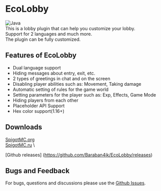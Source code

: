 # EcoLobby
![Java](https://img.shields.io/badge/Java-8%2B-brightgreen) \
This is a lobby plugin that can help you customize your lobby.  
Support for 2 languages and much more.  
The plugin can be fully customized.

## Features of EcoLobby
 - Dual language support
- Hiding messages about entry, exit, etc.
- 2 types of greetings in chat and on the screen
- Disabling player abilities such as: Movement, Taking damage
- Automatic setting of rules for the game world
- Setting parameters for the player such as: Exp, Effects, Game Mode
- Hiding players from each other
- Placeholder API Support
- Hex color support(1.16+)
## Downloads
[SpigotMC.org](https://www.spigotmc.org/resources/ecolobby-for-lobby-plugin.101547/) \
[SpigotMC.ru](https://spigotmc.ru/resources/ecolobby-plagina-dlja-lobbi.998/) \

[Github releases] (https://github.com/Baraban4ik/EcoLobby/releases)
## Bugs and Feedback
For bugs, questions and discussions please use the [Github Issues](https://github.com/Baraban4ik/EcoLobby/issues).
